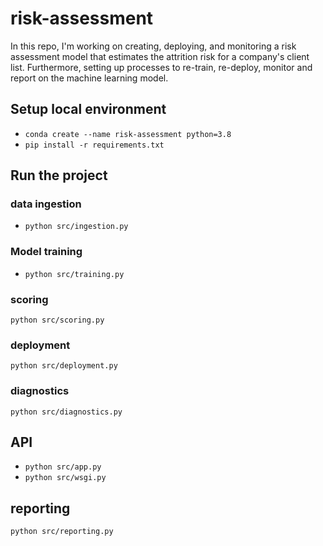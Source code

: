# risk-assessment

In this repo, I'm working on creating, deploying, and monitoring a risk assessment model that estimates the attrition risk for a company's client list. Furthermore, setting up processes to re-train, re-deploy, monitor and report on the machine learning model.

## Setup local environment

- `conda create --name risk-assessment python=3.8`
- `pip install -r requirements.txt`


## Run the project

### data ingestion

- `python src/ingestion.py`

### Model training

- `python src/training.py`

### scoring

`python src/scoring.py`

### deployment

`python src/deployment.py`

### diagnostics

`python src/diagnostics.py`

## API

- `python src/app.py`
- `python src/wsgi.py`

## reporting

`python src/reporting.py`

